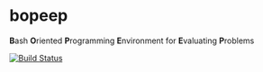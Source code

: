 # bopeep 
**B**ash **O**riented **P**rogramming **E**nvironment for **E**valuating **P**roblems

[![Build Status](https://travis-ci.org/tylertownsend/bopeep.svg?branch=master)](https://travis-ci.org/tylertownsend/bopeep)
